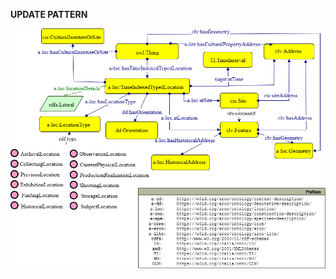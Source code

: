 **UPDATE PATTERN**


![TimeIndexedTypedLocation pattern graph](https://github.com/ICCD-MiBACT/ArCo/blob/DEV-1.3.0/ArCo-release/test/2.0/TimeIndexedTypedLocation/TimeIndexedTypedLocation-Pattern.drawio.png?raw=true)
